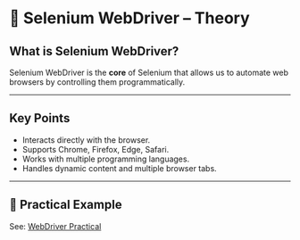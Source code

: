 # 🚗 Selenium WebDriver – Theory

## What is Selenium WebDriver?
Selenium WebDriver is the **core** of Selenium that allows us to automate web browsers by controlling them programmatically.

---

## Key Points
- Interacts directly with the browser.
- Supports Chrome, Firefox, Edge, Safari.
- Works with multiple programming languages.
- Handles dynamic content and multiple browser tabs.

---

## 📄 Practical Example
See: [WebDriver Practical](./webdriver_practical.md)
